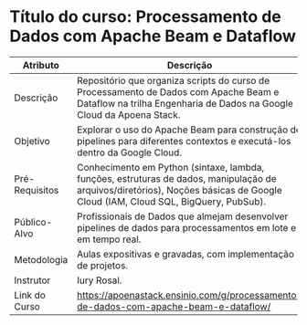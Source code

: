 # Título do curso: Processamento de Dados com Apache Beam e Dataflow

| Atributo      | Descrição |
|---------------|-----------|
| Descrição     | Repositório que organiza scripts do curso de Processamento de Dados com Apache Beam e Dataflow na trilha Engenharia de Dados na Google Cloud da Apoena Stack. |
| Objetivo      | Explorar o uso do Apache Beam para construção de pipelines para diferentes contextos e executá-los dentro da Google Cloud. |
| Pré-Requisitos| Conhecimento em Python (sintaxe, lambda, funções, estruturas de dados, manipulação de arquivos/diretórios), Noções básicas de Google Cloud (IAM, Cloud SQL, BigQuery, PubSub). |
| Público-Alvo  | Profissionais de Dados que almejam desenvolver pipelines de dados para processamentos em lote e em tempo real. |
| Metodologia   | Aulas expositivas e gravadas, com implementação de projetos. |
| Instrutor     | Iury Rosal. |
| Link do Curso | https://apoenastack.ensinio.com/g/processamento-de-dados-com-apache-beam-e-dataflow/ |
